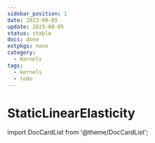 ```yaml
---
sidebar_position: 1
date: 2023-08-05 
update: 2023-08-05 
status: stable
docs: done
extpkgs: none
category: 
  - Kernels
tags: 
  - kernels
  - todo
---
```


# StaticLinearElasticity

import DocCardList from '@theme/DocCardList';

<DocCardList />

